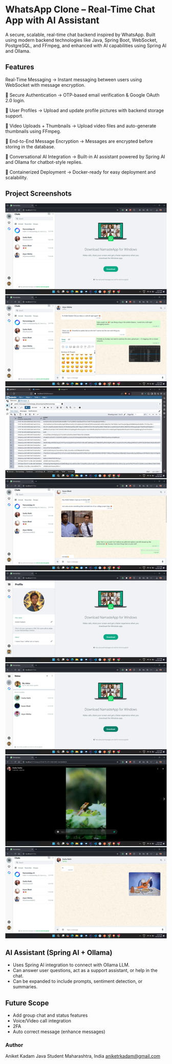 # WhatsApp Clone – Real-Time Chat App with AI Assistant
A secure, scalable, real-time chat backend inspired by WhatsApp. Built using modern backend technologies like Java, Spring Boot, WebSocket, PostgreSQL, and FFmpeg, and enhanced with AI capabilities using Spring AI and Ollama.

## Features
Real-Time Messaging
→ Instant messaging between users using WebSocket with message encryption.

🔹 Secure Authentication
→ OTP-based email verification & Google OAuth 2.0 login.

🔹 User Profiles
→ Upload and update profile pictures with backend storage support.

🔹 Video Uploads + Thumbnails
→ Upload video files and auto-generate thumbnails using FFmpeg.

🔹 End-to-End Message Encryption
→ Messages are encrypted before storing in the database.

🔹 Conversational AI Integration
→ Built-in AI assistant powered by Spring AI and Ollama for chatbot-style replies.

🔹 Containerized Deployment
→ Docker-ready for easy deployment and scalability.

## Project Screenshots
![Chat UI](./img/chats.png)
![Chat UI](./img/emojis.png)
![Chat UI](./img/encrytion.png)
![Chat UI](./img/messages.png)
![Chat UI](./img/profile.png)
![Chat UI](./img/status-preview.png)
![Chat UI](./img/status.png)
![Chat UI](./img/typing.png)

##  AI Assistant (Spring AI + Ollama)
- Uses Spring AI integration to connect with Ollama LLM.
- Can answer user questions, act as a support assistant, or help in the chat.
- Can be expanded to include prompts, sentiment detection, or summaries.

## Future Scope
- Add group chat and status features
- Voice/Video call integration
- 2FA
- Auto correct message (enhance messages)

### Author
Aniket Kadam
Java Student
Maharashtra, India
aniketrkadam@gmail.com

